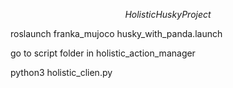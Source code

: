 $$ Holistic Husky Project $$

roslaunch franka_mujoco husky_with_panda.launch

go to script folder in holistic_action_manager

python3 holistic_clien.py
